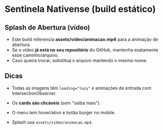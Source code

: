 # Sentinela Nativense (build estático)

## Splash de Abertura (vídeo)
- Este build referencia **assets/video/animacao.mp4** para a animação de abertura.
- Se o vídeo **já está no seu repositório** do GitHub, mantenha exatamente esse caminho/arquivo.
- Caso queira trocar, substitua o arquivo mantendo o mesmo nome.

## Dicas
- Todas as imagens têm `loading="lazy"` e animações de entrada com IntersectionObserver.
- Os **cards são clicáveis** (sem "saiba mais").
- O menu tem hover/ativo e botão burger no mobile.


- Splash usa `assets/video/animacao.mp4`.
